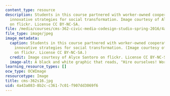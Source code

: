 ```yaml
---
content_type: resource
description: Students in this course partnered with worker-owned cooperatives to develop
  innovative strategies for social transformation. Image courtesy of Alyce Santoro
  on flickr. License CC BY-NC-SA.
file: /media/courses/cms-362-civic-media-codesign-studio-spring-2016/4a43a0838b2cc3617c01f907dd3069f6_cms-362s16.jpg
file_type: image/jpeg
image_metadata:
  caption: Students in this course partnered with worker-owned cooperatives to develop
    innovative strategies for social transformation. (Image courtesy of [Alyce Santoro](https://flic.kr/p/bWUKY5)
    on flickr. License CC BY-NC-SA.)
  credit: Image courtesy of Alyce Santoro on flickr. License CC BY-NC-SA.
  image-alt: A black and white graphic that reads, "Hire ourselves! Worker-owned cooperatives."
learning_resource_types: []
ocw_type: OCWImage
resourcetype: Image
title: cms-362s16.jpg
uid: 4a43a083-8b2c-c361-7c01-f907dd3069f6
---
```

